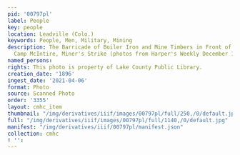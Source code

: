 ```yaml
---
pid: '00797pl'
label: People
key: people
location: Leadville (Colo.)
keywords: People, Men, Military, Mining
description: The Barricade of Boiler Iron and Mine Timbers in Front of Shaft House.
  Camp McIntire, Miner's Strike (photos from Harper's Weekly December 12, 1896)
named_persons: 
rights: This photo is property of Lake County Public Library.
creation_date: '1896'
ingest_date: '2021-04-06'
format: Photo
source: Scanned Photo
order: '3355'
layout: cmhc_item
thumbnail: "/img/derivatives/iiif/images/00797pl/full/250,/0/default.jpg"
full: "/img/derivatives/iiif/images/00797pl/full/1140,/0/default.jpg"
manifest: "/img/derivatives/iiif/00797pl/manifest.json"
collection: cmhc
! '': 
---
```

